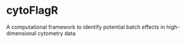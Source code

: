 # cytoFlagR
A computational framework to identify potential batch effects in high-dimensional cytometry data
